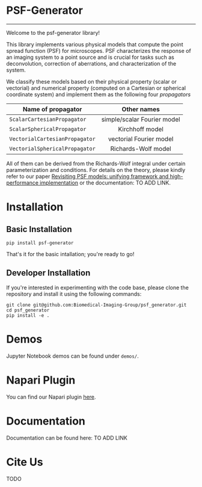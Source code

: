 # PSF-Generator
***
Welcome to the psf-generator library!

This library implements various physical models that compute the point spread function (PSF) for microscopes. 
PSF characterizes the response of an imaging system to a point source and is crucial for tasks such as 
deconvolution, correction of aberrations, and characterization of the system.

We classify these models based on their physical property (scalar or vectorial) and numerical property (computed on a 
Cartesian or spherical coordinate system) and implement them as the following four
_propagators_

| Name of propagator             |         Other names         |
|--------------------------------|:---------------------------:|
| `ScalarCartesianPropagator`    | simple/scalar Fourier model |
| `ScalarSphericalPropagator`    |       Kirchhoff model       |
| `VectorialCartesianPropagator` |   vectorial Fourier model   |
| `VectorialSphericalPropagator` |     Richards-Wolf model     |

All of them can be derived from the Richards-Wolf integral under certain parameterization and conditions.
For details on the theory, please kindly refer to our paper
[Revisiting PSF models: unifying framework and high-performance implementation](todo:addlink) or the documentation: TO ADD LINK.

# Installation

## Basic Installation

```
pip install psf-generator
```

That's it for the basic intallation; you're ready to go!

## Developer Installation

If you're interested in experimenting with the code base, please clone the repository and install it using the following commands:
```
git clone git@github.com:Biomedical-Imaging-Group/psf_generator.git
cd psf_generator
pip install -e .
```

# Demos

Jupyter Notebook demos can be found under `demos/`.

# Napari Plugin
You can find our Napari plugin [here](https://github.com/Biomedical-Imaging-Group/napari-psfgenerator).

# Documentation
Documentation can be found here: TO ADD LINK

# Cite Us

TODO
